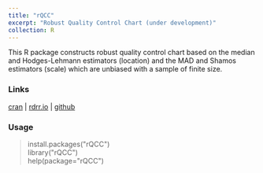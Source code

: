 ```yaml
---
title: "rQCC"
excerpt: "Robust Quality Control Chart (under development)"
collection: R
---
```

This R package constructs robust quality control chart based 
on the median and Hodges-Lehmann estimators (location) and 
the MAD and Shamos estimators (scale) which are unbiased with a sample of finite size. 

### Links
 [cran](https://cran.r-project.org/web/packages/rQCC/) | [rdrr.io](https://rdrr.io/cran/rQCC/) | [github](https://github.com/AppliedStat/R/tree/master/rQCC) 


### Usage
   > install.packages("rQCC")  <br />
   > library("rQCC")  <br />
   > help(package="rQCC")  
